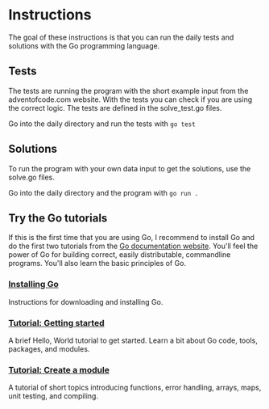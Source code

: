 # Instructions
The goal of these instructions is that you can run the daily tests and solutions with the Go programming language.

## Tests
The tests are running the program with the short example input from the adventofcode.com website. With the tests you can check if you are using the correct logic. The tests are defined in the solve_test.go files.

Go into the daily directory and run the tests with `go test`

## Solutions
To run the program with your own data input to get the solutions, use the solve.go files.

Go into the daily directory and the program with `go run .`

## Try the Go tutorials
If this is the first time that you are using Go, I recommend to install Go and do the first two tutorials from the [Go documentation website](https://go.dev/doc/). You'll feel the power of Go for building correct, easily distributable, commandline programs. You'll also learn the basic principles of Go.

### [Installing Go](https://go.dev/doc/install)
Instructions for downloading and installing Go.

### [Tutorial: Getting started](https://go.dev/doc/tutorial/getting-started.html)
A brief Hello, World tutorial to get started. Learn a bit about Go code, tools, packages, and modules.

### [Tutorial: Create a module](https://go.dev/doc/tutorial/create-module.html)
A tutorial of short topics introducing functions, error handling, arrays, maps, unit testing, and compiling.